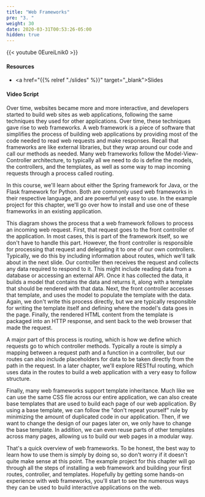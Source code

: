 ```yaml
---
title: "Web Frameworks"
pre: "3. "
weight: 30
date: 2020-03-31T00:53:26-05:00
hidden: true
---
```


{{< youtube 0EureiLnik0   >}}

#### Resources

* <a href="{{% relref "./slides" %}}" target="_blank">Slides</a>

#### Video Script

Over time, websites became more and more interactive, and developers started to build web sites as web applications, following the same techniques they used for other applications. Over time, these techniques gave rise to web frameworks. A web framework is a piece of software that simplifies the process of building web applications by providing most of the code needed to read web requests and make responses. Recall that frameworks are like external libraries, but they wrap around our code and call our methods as needed. Many web frameworks follow the Model-View-Controller architecture, to typically all we need to do is define the models, the controllers, and the templates, as well as some way to map incoming requests through a process called routing.

In this course, we'll learn about either the Spring framework for Java, or the Flask framework for Python. Both are commonly used web frameworks in their respective language, and are powerful yet easy to use. In the example project for this chapter, we'll go over how to install and use one of these frameworks in an existing application.

This diagram shows the process that a web framework follows to process an incoming web request. First, that request goes to the front controller of the application. In most cases, this is part of the framework itself, so we don't have to handle this part. However, the front controller is responsible for processing that request and delegating it to one of our own controllers. Typically, we do this by including information about routes, which we'll talk about in the next slide. Our controller then receives the request and collects any data required to respond to it. This might include reading data from a database or accessing an external API. Once it has collected the data, it builds a model that contains the data and returns it, along with a template that should be rendered with that data. Next, the front controller accesses that template, and uses the model to populate the template with the data. Again, we don't write this process directly, but we are typically responsible for writing the template itself and defining where the model's data goes in the page. Finally, the rendered HTML content from the template is packaged into an HTTP response, and sent back to the web browser that made the request.

A major part of this process is routing, which is how we define which requests go to which controller methods. Typically a route is simply a mapping between a request path and a function in a controller, but our routes can also include placeholders for data to be taken directly from the path in the request. In a later chapter, we'll explore RESTful routing, which uses data in the routes to build a web application with a very easy to follow structure.

Finally, many web frameworks support template inheritance. Much like we can use the same CSS file across our entire application, we can also create base templates that are used to build each page of our web application. By using a base template, we can follow the "don't repeat yourself" rule by minimizing the amount of duplicated code in our application. Then, if we want to change the design of our pages later on, we only have to change the base template. In addition, we can even reuse parts of other templates across many pages, allowing us to build our web pages in a modular way. 

That's a quick overview of web frameworks. To be honest, the best way to learn how to use them is simply by doing so, so don't worry if it doesn't quite make sense at this point. The example project for this chapter will go through all the steps of installing a web framework and building your first routes, controller, and templates. Hopefully by getting some hands-on experience with web frameworks, you'll start to see the numerous ways they can be used to build interactive applications on the web. 